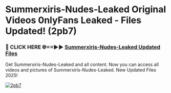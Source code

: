 # Summerxiris-Nudes-Leaked Original Videos 0nlyFans Leaked - Files Updated! (2pb7)

<h3>🔴 CLICK HERE 🌐==►► <a href="https://tinyurl.com/4mcuefdz" rel="nofollow">Summerxiris-Nudes-Leaked Updated Files</a></h3>

Get Summerxiris-Nudes-Leaked and all content. Now you can access all videos and pictures of Summerxiris-Nudes-Leaked. New Updated Files 2025!

[![2pb7](https://i.imgur.com/StAQSOY.gif)](https://tinyurl.com/4mcuefdz)

